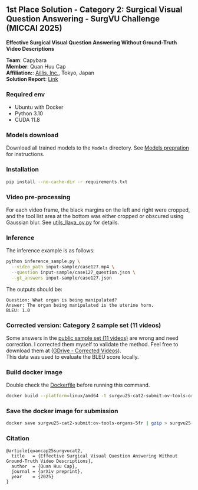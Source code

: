 ## 1st Place Solution - Category 2: Surgical Visual Question Answering - SurgVU Challenge (MICCAI 2025)
**Effective Surgical Visual Question Answering Without Ground-Truth Video Descriptions**

**Team**: Capybara <br>
**Member**: Quan Huu Cap <br>
**Affiliation:**: [Aillis, Inc.](https://aillis.jp/), Tokyo, Japan <br>
**Solution Report**: [Link](solution_report/Team_Capybara_report.pdf)

### Required env
- Ubuntu with Docker
- Python 3.10
- CUDA 11.8

### Models download
Download all trained models to the `Models` directory. See [Models prepration](Models/README.md) for instructions. 

### Installation
```bash
pip install --no-cache-dir -r requirements.txt
```

### Video pre-processing
For each video frame, the black margins on the left and right were cropped, and the tool list area at the bottom was either cropped or obscured using Gaussian blur. See [utils_llava_ov.py](task2_runtime/utils_llava_ov.py) for details.

### Inference
The inference example is as follows:
```bash
python inference_sample.py \
  --video_path input-sample/case127.mp4 \
  --question input-sample/case127_question.json \
  --gt_answers input-sample/case127.json
```
The outputs should be:
```
Question: What organ is being manipulated?
Answer: The organ being manipulated is the uterine horn.
BLEU: 1.0
```

### Corrected version: Category 2 sample set (11 videos)
Some answers in the [public sample set (11 videos)](https://surgvu25.grand-challenge.org/data-description/) are wrong and need correction. I corrected them myself to validate the method. Feel free to download them at ([GDrive - Corrected Videos](https://drive.google.com/file/d/17sOEzW8FI9VJxY0yapWDtCjXM-91aNI2/view?usp=sharing)).  
This data was used to evaluate the BLEU score locally.  

### Build docker image
Double check the [Dockerfile](Dockerfile) before running this command.
```bash
docker build --platform=linux/amd64 -t surgvu25-cat2-submit:ov-tools-organs-5fr .
```

### Save the docker image for submission
```bash
docker save surgvu25-cat2-submit:ov-tools-organs-5fr | gzip > surgvu25-cat2-submit-ov-tools-organs-5fr.tar.gz
```

### Citation
```
@article{quancap25surgvucat2,
  title   = {Effective Surgical Visual Question Answering Without Ground-Truth Video Descriptions},
  author  = {Quan Huu Cap},
  journal = {arXiv preprint},
  year    = {2025}
}
```
